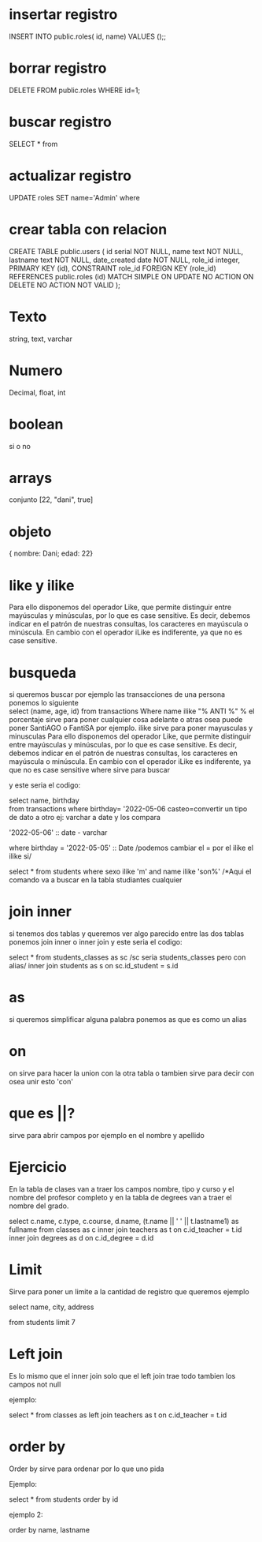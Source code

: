 # insertar registro

INSERT INTO public.roles(
	id, name)
	VALUES ();;

# borrar registro

DELETE FROM public.roles
	WHERE id=1;

# buscar registro

SELECT * from 

# actualizar registro

UPDATE roles
SET name='Admin'
where <condition>

# crear tabla con relacion

CREATE TABLE public.users
(
    id serial NOT NULL,
    name text NOT NULL,
    lastname text NOT NULL,
    date_created date NOT NULL,
    role_id integer,
    PRIMARY KEY (id),
    CONSTRAINT role_id FOREIGN KEY (role_id)
        REFERENCES public.roles (id) MATCH SIMPLE
        ON UPDATE NO ACTION
        ON DELETE NO ACTION
        NOT VALID
);


# Texto

string, text, varchar

# Numero

Decimal, float, int

# boolean

si o no

# arrays

conjunto [22, "dani", true]

# objeto

{ nombre: Dani; edad: 22}

# like y ilike

Para ello disponemos del operador Like, que permite distinguir entre mayúsculas y minúsculas, por lo que es case sensitive. Es decir, debemos indicar en el patrón de nuestras consultas, los caracteres en mayúscula o minúscula. En cambio con el operador iLike es indiferente, ya que no es case sensitive.

# busqueda
si queremos buscar por ejemplo las transacciones de una persona ponemos lo siguiente  
select (name, age, id) 
from transactions 
Where name ilike "% ANTI %"  % el porcentaje sirve para poner cualquier cosa adelante o atras osea puede poner SantiAGO o FantiSA por ejemplo. 
ilike sirve para poner mayusculas y minusculas 
Para ello disponemos del operador Like, que permite distinguir entre mayúsculas y minúsculas, por lo que es case sensitive. Es decir, debemos indicar en el patrón de nuestras consultas, los caracteres en mayúscula o minúscula. En cambio con el operador iLike es indiferente, ya que no es case sensitive
where sirve para buscar

y este seria el codigo:

 select  name, birthday     
from transactions 
where birthday= '2022-05-06
casteo=convertir un tipo de dato a otro ej: varchar a date y los compara 

'2022-05-06' :: date - varchar

where  birthday = '2022-05-05' :: Date 
/podemos cambiar el = por el ilike el ilike si/

select * from students where sexo ilike 'm' and name ilike 'son%' /*Aqui el comando va a buscar en la tabla studiantes cualquier 

# join inner
si tenemos dos tablas y queremos ver algo parecido entre las dos tablas ponemos join inner o inner join y este seria el codigo:

select * from students_classes as sc /sc seria students_classes pero con alias/
inner join students as s on sc.id_student = s.id 

# as
si queremos simplificar alguna palabra ponemos as que es como un alias 

# on
on sirve para hacer la union con la otra tabla o tambien sirve para decir con osea unir esto 'con'

# que es ||?

sirve para abrir campos por ejemplo en el nombre y apellido 

# Ejercicio

En la tabla de clases van a traer los campos nombre, tipo y curso y el nombre del profesor completo
y en la tabla de degrees van a traer el nombre del grado.

select
    c.name,
    c.type,
    c.course,
    d.name,
    (t.name || ' ' || t.lastname1) as fullname
from classes as c 
inner join teachers as t on c.id_teacher = t.id
inner join degrees as d on c.id_degree = d.id 

# Limit
Sirve para poner un limite a la cantidad de registro que queremos ejemplo

select 
name,
city,
address

from students
limit 7   

# Left join
 
 Es lo mismo que el inner join solo que el left join trae todo tambien los campos not null

 ejemplo:

 select *
from classes as 
left join teachers as t
on c.id_teacher = t.id

# order by

Order by sirve para ordenar por lo que uno pida

Ejemplo:

select *
from students
order by id

ejemplo 2:

order by name, lastname  

